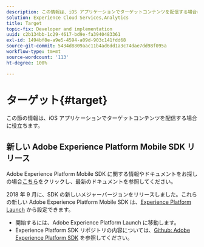 ```yaml
---
description: この情報は、iOS アプリケーションでターゲットコンテンツを配信する場合に役立ちます。
solution: Experience Cloud Services,Analytics
title: Target
topic-fix: Developer and implementation
uuid: c2b134bb-1c29-4617-bd9e-fa3940483361
exl-id: 1494bf8e-a9e5-4594-a09d-903c141fdd68
source-git-commit: 5434d8809aac11b4ad6dd1a3c74dae7dd98f095a
workflow-type: tm+mt
source-wordcount: '113'
ht-degree: 100%

---
```


# ターゲット{#target}

この節の情報は、iOS アプリケーションでターゲットコンテンツを配信する場合に役立ちます。

## 新しい Adobe Experience Platform Mobile SDK リリース

Adobe Experience Platform Mobile SDK に関する情報やドキュメントをお探しの場合[こちら](https://aep-sdks.gitbook.io/docs/)をクリックし、最新のドキュメントを参照してください。

2018 年 9 月に、SDK の新しいメジャーバージョンをリリースしました。これらの新しい Adobe Experience Platform Mobile SDK は、[Experience Platform Launch](https://www.adobe.com/jp/experience-platform/launch.html) から設定できます。

* 開始するには、Adobe Experience Platform Launch に移動します。
* Experience Platform SDK リポジトリの内容については、[Github: Adobe Experience Platform SDK](https://github.com/Adobe-Marketing-Cloud/acp-sdks) を参照してください。
